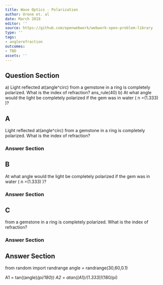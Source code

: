 ```yaml
---
title: Wave Optics - Polarization
author: Urone et. al
date: March 2018
editor: ''
source: https://github.com/openwebwork/webwork-open-problem-library
type: ''
tags:
- anglerefraction
outcomes:
- TBD
assets: ''
---
```


## Question Section 

a) Light reflected at(angle^circ)  from a gemstone in a ring is completely polarized. What is the index of refraction?
ans_rule(40) 
b) At what angle would the light be completely polarized if the gem was in water ( n =(1.333) )?

## A
Light reflected at(angle^circ)  from a gemstone in a ring is completely polarized. What is the index of refraction?
### Answer Section
## B
At what angle would the light be completely polarized if the gem was in water ( n =(1.333) )?
### Answer Section
## C
 from a gemstone in a ring is completely polarized. What is the index of refraction?
### Answer Section


## Answer Section

from random import randrange
angle = randrange(30,60,0.1)

A1 = tan((angle)*(pi/180))
A2 = atan((A1)/(1.333))*(180/pi)